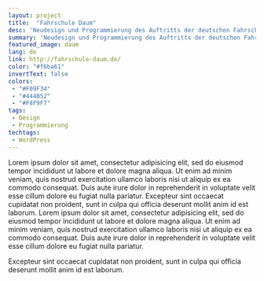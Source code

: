 ```yaml
---
layout: project
title:  "Fahrschule Daum"
desc: 'Neudesign und Programmierung des Auftritts der deutschen Fahrschule Daum.'
summary: 'Neudesign und Programmierung des Auftritts der deutschen Fahrschule Daum. Orientiert an den Farben des alten originaldesigns wurde eine moderne Webseite entworfen und umgesetzt die zielführend auf allen Gerätegrößen zuverlässig Informationen des Unternehmens anzeigt.'
featured_image: daum
lang: de
link: http://fahrschule-daum.de/
color: "#f6ba61"
invertText: false
colors:
 - "#F09F34"
 - "#444B52"
 - "#F8F9F7"
tags:
 - Design
 - Programmierung
techtags:
 - WordPress
---
```

Lorem ipsum dolor sit amet, consectetur adipisicing elit, sed do eiusmod tempor incididunt ut labore et dolore magna aliqua. Ut enim ad minim veniam, quis nostrud exercitation ullamco laboris nisi ut aliquip ex ea commodo consequat. Duis aute irure dolor in reprehenderit in voluptate velit esse cillum dolore eu fugiat nulla pariatur. Excepteur sint occaecat cupidatat non proident, sunt in culpa qui officia deserunt mollit anim id est laborum. Lorem ipsum dolor sit amet, consectetur adipisicing elit, sed do eiusmod tempor incididunt ut labore et dolore magna aliqua. Ut enim ad minim veniam, quis nostrud exercitation ullamco laboris nisi ut aliquip ex ea commodo consequat. Duis aute irure dolor in reprehenderit in voluptate velit esse cillum dolore eu fugiat nulla pariatur.

Excepteur sint occaecat cupidatat non proident, sunt in culpa qui officia deserunt mollit anim id est laborum.
